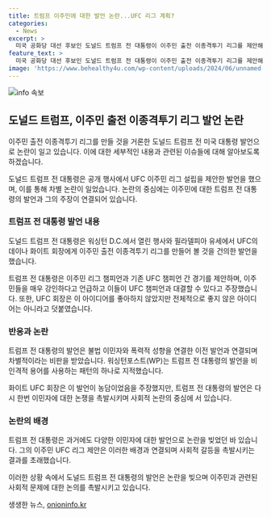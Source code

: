 ```yaml
---
title: 트럼프 이주민에 대한 발언 논란...UFC 리그 계획?
categories:
  - News
excerpt: >
  미국 공화당 대선 후보인 도널드 트럼프 전 대통령이 이주민 출전 이종격투기 리그를 제안해 논란이 일고 있다. 워싱턴 D.C.에서 신앙과 자유 연합 행사에서 이 주제를 언급한 트럼프는 이주민이 강인하며 경기에서 우승할 것이라고 주장했다. 그러나 이 발언은 불법 이민자와 관련된 트럼프의 과거 발언과 연결돼 ‘차별적’이라는 비판을 받고 있다. 이에 대한 트럼프의 주장을 들은 UFC 회장은 이 발언이 농담이었다고 전달했다.
feature_text: >
  미국 공화당 대선 후보인 도널드 트럼프 전 대통령이 이주민 출전 이종격투기 리그를 제안해 논란이 일고 있다. 워싱턴 D.C.에서 신앙과 자유 연합 행사에서 이 주제를 언급한 트럼프는 이주민이 강인하며 경기에서 우승할 것이라고 주장했다. 그러나 이 발언은 불법 이민자와 관련된 트럼프의 과거 발언과 연결돼 ‘차별적’이라는 비판을 받고 있다. 이에 대한 트럼프의 주장을 들은 UFC 회장은 이 발언이 농담이었다고 전달했다.
image: 'https://www.behealthy4u.com/wp-content/uploads/2024/06/unnamed-file.png'
---
```


<p><img src="https://www.behealthy4u.com/wp-content/uploads/2024/06/unnamed-file.png" alt="info 속보" /></p>

<h2 data-ke-size="size26">도널드 트럼프, 이주민 출전 이종격투기 리그 발언 논란</h2>

<p>이주민 출전 이종격투기 리그를 만들 것을 거론한 도널드 트럼프 전 미국 대통령 발언으로 논란이 일고 있습니다. 이에 대한 세부적인 내용과 관련된 이슈들에 대해 알아보도록 하겠습니다.</p>

<p data-ke-size="size16">도널드 트럼프 전 대통령은 공개 행사에서 UFC 이주민 리그 설립을 제안한 발언을 했으며, 이를 통해 차별 논란이 일었습니다. 논란의 중심에는 이주민에 대한 트럼프 전 대통령의 발언과 그의 주장이 연결되어 있습니다.</p>

<h3>트럼프 전 대통령 발언 내용</h3>

<p>도널드 트럼프 전 대통령은 워싱턴 D.C.에서 열린 행사와 필라델피아 유세에서 UFC의 데이나 화이트 회장에게 이주민 출전 이종격투기 리그를 만들어 볼 것을 건의한 발언을 했습니다.</p>

<p data-ke-size="size16">트럼프 전 대통령은 이주민 리그 챔피언과 기존 UFC 챔피언 간 경기를 제안하며, 이주민들을 매우 강인하다고 언급하고 이들이 UFC 챔피언과 대결할 수 있다고 주장했습니다. 또한, UFC 회장은 이 아이디어를 좋아하지 않았지만 전체적으로 좋지 않은 아이디어는 아니라고 덧붙였습니다.</p>

<h3>반응과 논란</h3>

<p>트럼프 전 대통령의 발언은 불법 이민자와 폭력적 성향을 연결한 이전 발언과 연결되며 차별적이라는 비판을 받았습니다. 워싱턴포스트(WP)는 트럼프 전 대통령의 발언을 비인격적 용어를 사용하는 패턴의 하나로 지적했습니다.</p>

<p data-ke-size="size16">화이트 UFC 회장은 이 발언이 농담이었음을 주장했지만, 트럼프 전 대통령의 발언은 다시 한번 이민자에 대한 논쟁을 촉발시키며 사회적 논란의 중심에 서 있습니다.</p>

<h3>논란의 배경</h3>

<p>트럼프 전 대통령은 과거에도 다양한 이민자에 대한 발언으로 논란을 빚었던 바 있습니다. 그의 이주민 UFC 리그 제안은 이러한 배경과 연결되며 사회적 갈등을 촉발시키는 결과를 초래했습니다.</p>

<p data-ke-size="size16">이러한 상황 속에서 도널드 트럼프 전 대통령의 발언은 논란을 빚으며 이주민과 관련된 사회적 문제에 대한 논의를 촉발시키고 있습니다.</p>
생생한 뉴스, <a href="https://onioninfo.kr" rel="dofollow">onioninfo.kr</a>


